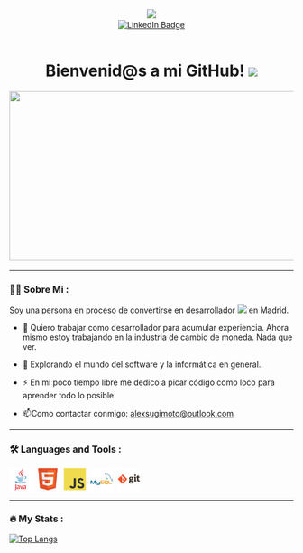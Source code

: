<div id="header" align="center">
  <img src="https://media.giphy.com/media/M9gbBd9nbDrOTu1Mqx/giphy.gif" width="100"/>
</div>
<div id="badges" align="center">
   <a href="your-linkedin-URL">
    <img src="https://img.shields.io/badge/LinkedIn-blue?style=for-the-badge&logo=linkedin&logoColor=white" alt="LinkedIn Badge"/>
   </a>
</div>
<div id="counter" align="center">
  <img src="https://komarev.com/ghpvc/?username=pepopipu&style=flat-square&color=blue" alt="" />
</div>
<h1 align="center">
  Bienvenid@s a mi GitHub!
  <img src="https://media.giphy.com/media/hvRJCLFzcasrR4ia7z/giphy.gif" width="30px"/>
</h1>
<div align="center">
  <img src="https://media0.giphy.com/media/v1.Y2lkPTc5MGI3NjExaWxxb3E1aHUwbjNkcWpwdmg1eHg4Z2E3eXZsanFyYWhtNmV1aHYyMSZlcD12MV9pbnRlcm5hbF9naWZfYnlfaWQmY3Q9Zw/Dh5q0sShxgp13DwrvG/giphy.gif" width="600" height="300"/>
</div>

---

### :man_technologist: Sobre Mi :

Soy una persona en proceso de convertirse en desarrollador <img src="https://media.giphy.com/media/WUlplcMpOCEmTGBtBW/giphy.gif" width="30"> en Madrid.

- :telescope: Quiero trabajar como desarrollador para acumular experiencia. Ahora mismo estoy trabajando en la industria de cambio de moneda. Nada que ver.

- :seedling: Explorando el mundo del software y la informática en general.

- :zap: En mi poco tiempo libre me dedico a picar código como loco para aprender todo lo posible.

- :mailbox:Como contactar conmigo: alexsugimoto@outlook.com

---

### :hammer_and_wrench: Languages and Tools :
<div>
  <img src="https://github.com/devicons/devicon/blob/master/icons/java/java-original-wordmark.svg" title="Java" alt="Java" width="40" height="40"/>&nbsp;
  <img src="https://github.com/devicons/devicon/blob/master/icons/html5/html5-original.svg" title="HTML5" alt="HTML" width="40" height="40"/>&nbsp;
  <img src="https://github.com/devicons/devicon/blob/master/icons/javascript/javascript-original.svg" title="JavaScript" alt="JavaScript" width="40" height="40"/>&nbsp;
  <img src="https://github.com/devicons/devicon/blob/master/icons/mysql/mysql-original-wordmark.svg" title="MySQL"  alt="MySQL" width="40" height="40"/>&nbsp;
  <img src="https://github.com/devicons/devicon/blob/master/icons/git/git-original-wordmark.svg" title="Git" **alt="Git" width="40" height="40"/>
</div>

---

### :fire: My Stats :

[![Top Langs](https://github-readme-stats.vercel.app/api/top-langs/?username=pepopipu&layout=compact&theme=vision-friendly-dark)](https://github.com/pepopipu/github-readme-stats)
